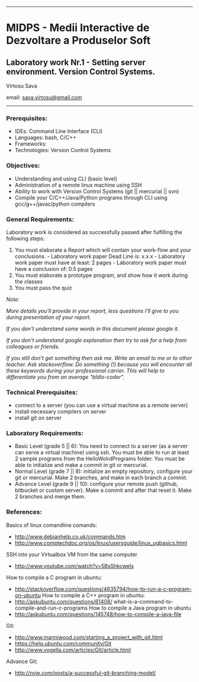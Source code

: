 *******************************************************************************
MIDPS - Medii Interactive de Dezvoltare a Produselor Soft
====
Laboratory work Nr.1 - Setting server environment. Version Control Systems.
----

Virtosu Sava

email: sava.virtosu@gmail.com
*******************************************************************************

### Prerequisites:
  - IDEs: Command Line Interface (CLI)
  - Languages: bash, C/C++
  - Frameworks: 
  - Technologies: Version Control Systems

### Objectives: 
  - Understanding and using CLI (basic level) 
  - Administration of a remote linux machine using SSH
  - Ability to work with Version Control Systems (git || mercurial || svn)
  - Compile your C/C++/Java/Python programs through CLI using gcc/g++/javac/python compilers

### General Requirements:
  Laboratory work is considered as successfully passed after fulfilling the following steps:
  
  1. You must elaborate a Report which will contain your work-flow and your conclusions.
    - Laboratory work paper Dead Line is: x.x.x
    - Laboratory work paper must have at least: 2 pages
    - Laboratory work paper must have a conclusion of: 0.5 pages
  2. You must elaborate a prototype program, and show how it work during the classes
  3. You must pass the quiz 

  _Note:_
  
  _More details you'll provide in your report, less questions I'll give to
  you during presentation of your report._

  _If you don't understand some words in this document please google it._
  
  _If you don't understand google explanation then try to ask for a help from colleagues or friends._
  
  _If you still don't get something then ask me. Write an email to me or to other teacher. Ask stackoverflow. Do something (!) because you will encounter all these keywords during your professional carrier. This will help to differentiate you from an average "bîdlo-coder"._

### Technical Prerequisites:
  - connect to a server (you can use a virtual machine as a remote server)
  - install necessary compilers on server
  - install git on server

### Laboratory Requirements:

  - Basic Level (grade 5 || 6): You need to connect to a server (as a server can serve a virtual machine) using ssh. You must be able to run at least 2 sample programs from the HelloWolrdPrograms folder. You must be able to initialize and make a commit in git or mercurial.
  - Normal Level (grade 7 || 8): initialize an empty repository, configure your git or mercurial. Make 2 branches, and make in each branch a commit.
  - Advance Level (grade 9 || 10): configure your remote push (github, bitbucket or custom server). Make a commit and after that reset it. Make 2 branches and merge them.

### References:

Basics of linux comandline comands:
 - http://www.debianhelp.co.uk/commands.htm
 - http://www.comptechdoc.org/os/linux/usersguide/linux_ugbasics.html

SSH into your Virtualbox VM from the same computer
  - http://www.youtube.com/watch?v=5BsShkcweIs

How to compile a C program in ubuntu:
  - http://stackoverflow.com/questions/4635794/how-to-run-a-c-program-on-ubuntu
How to compile a C++ program in ubuntu:
  - http://askubuntu.com/questions/61408/
  what-is-a-command-to-compile-and-run-c-programs
How to compile a Java program in ubuntu
  - http://askubuntu.com/questions/145748/how-to-compile-a-java-file

Git:
  - http://www.manniwood.com/starting_a_project_with_git.html
  - https://help.ubuntu.com/community/Git
  - http://www.vogella.com/articles/Git/article.html

Advance Git:
  - http://nvie.com/posts/a-successful-git-branching-model/